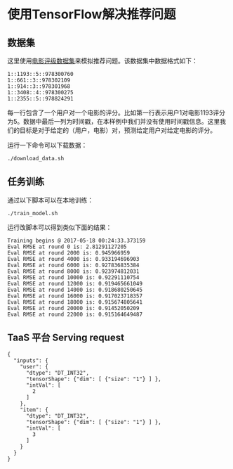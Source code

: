 # 使用TensorFlow解决推荐问题

## 数据集
这里使用[电影评级数据集](http://grouplens.org/datasets/movielens/)来模拟推荐问题。该数据集中数据格式如下：
```
1::1193::5::978300760
1::661::3::978302109
1::914::3::978301968
1::3408::4::978300275
1::2355::5::978824291
```
每一行包含了一个用户对一个电影的评分。比如第一行表示用户1对电影1193评分为5。数据中最后一列为时间戳，在本样例中我们并没有使用时间戳信息。这里我们的目标是对于给定的（用户，电影）对，预测给定用户对给定电影的评分。

运行一下命令可以下载数据：
```
./download_data.sh
```


## 任务训练
通过以下脚本可以在本地训练：
```
./train_model.sh
```

运行改脚本可以得到类似下面的结果：
```
Training begins @ 2017-05-18 00:24:33.373159
Eval RMSE at round 0 is: 2.81291127205
Eval RMSE at round 2000 is: 0.945966959
Eval RMSE at round 4000 is: 0.933194696903
Eval RMSE at round 6000 is: 0.927836835384
Eval RMSE at round 8000 is: 0.923974812031
Eval RMSE at round 10000 is: 0.92291110754
Eval RMSE at round 12000 is: 0.919465661049
Eval RMSE at round 14000 is: 0.918680250645
Eval RMSE at round 16000 is: 0.917023718357
Eval RMSE at round 18000 is: 0.915674805641
Eval RMSE at round 20000 is: 0.91452050209
Eval RMSE at round 22000 is: 0.915164649487
```


## TaaS 平台 Serving request
```
{
  "inputs": {
    "user": {
      "dtype": "DT_INT32",
      "tensorShape": {"dim": [ {"size": "1"} ] },
      "intVal": [
        2
      ]
    },
    "item": {
      "dtype": "DT_INT32",
      "tensorShape": {"dim": [ {"size": "1"} ] },
      "intVal": [
        3
      ]
    }
  }
}
```
